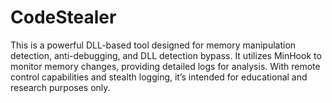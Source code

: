 # CodeStealer
This is a powerful DLL-based tool designed for memory manipulation detection, anti-debugging, and DLL detection bypass. It utilizes MinHook to monitor memory changes, providing detailed logs for analysis. With remote control capabilities and stealth logging, it’s intended for educational and research purposes only.
